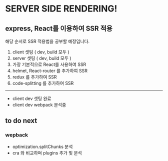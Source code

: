 # SERVER SIDE RENDERING!

## express, React를 이용하여 SSR 적용

해당 순서로 SSR 적용법을 공부할 예정입니다.

1. client 셋팅 ( dev, build 모두 )
2. server 셋팅 ( dev, build 모두 )
3. 가장 기본적으로 React를 사용하여 SSR
4. helmet, React-router 를 추가하여 SSR
5. redux 를 추가하여 SSR
6. code-splitting 를 추가하여 SSR

---

- client dev 셋팅 완료
- client dev webpack 분석중

## to do next

### wepback

- optimization.splitChunks 분석
- cra 와 비교하며 plugins 추가 및 분석
